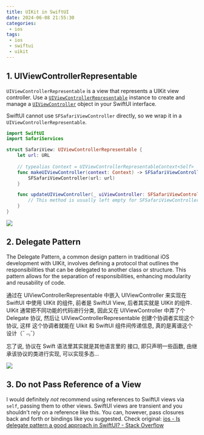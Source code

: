 ```yaml
---
title: UIKit in SwiftUI
date: 2024-06-08 21:55:30
categories:
 - ios
tags:
 - ios
 - swiftui
 - uikit
---
```


## 1. UIViewControllerRepresentable

`UIViewControllerRepresentable` is a view that represents a UIKit view controller. Use a [`UIViewControllerRepresentable`](https://developer.apple.com/documentation/swiftui/uiviewcontrollerrepresentable) instance to create and manage a [`UIViewController`](https://developer.apple.com/documentation/uikit/uiviewcontroller) object in your SwiftUI interface. 

SwiftUI cannot use `SFSafariViewController` directly, so we wrap it in a `UIViewControllerRepresentable`. 

```swift
import SwiftUI
import SafariServices

struct SafariView: UIViewControllerRepresentable {
    let url: URL
    
    // typealias Context = UIViewControllerRepresentableContext<Self>
    func makeUIViewController(context: Context) -> SFSafariViewController {
        SFSafariViewController(url: url)
    }

    func updateUIViewController(_ uiViewController: SFSafariViewController, context: Context) {
        // This method is usually left empty for SFSafariViewController.
    }
}
```

![](https://pub-2a6758f3b2d64ef5bb71ba1601101d35.r2.dev/blogs/2024/06/09bfd9ae3e90671f9516329428798591.jpg)

## 2. Delegate Pattern

The Delegate Pattern, a common design pattern in traditional iOS development with UIKit, involves defining a protocol that outlines the responsibilities that can be delegated to another class or structure. This pattern allows for the separation of responsibilities, enhancing modularity and reusability of code. 

通过在 UIViewControllerRepresentable 中嵌入 UIViewController 来实现在 SwiftUI 中使用 UIKit 的组件, 前者是 SwiftUI View, 后者其实就是 UIKit 的组件. UIKit 通常把不同功能的代码进行分类, 因此又在 UIViewController 中弄了个 Delegate 协议, 然后让 UIViewControllerRepresentable 创建个协调者实现这个协议, 这样 这个协调者就能在 UIkit 和 SwiftUI 组件间传递信息, 真的是离谱这个设计（¯﹃¯）

忘了说, 协议在 Swift 语法里其实就是其他语言里的 接口, 即只声明一些函数, 由继承该协议的类进行实现, 可以实现多态...

![](https://pub-2a6758f3b2d64ef5bb71ba1601101d35.r2.dev/blogs/2024/06/9da1df8146b465d5381307c38da4f103.jpg)

## 3. Do not Pass Reference of a View

I would definitely *not* recommend using references to SwiftUI views via `self`, passing them to other views. SwiftUI views are transient and you shouldn't rely on a reference like this. You can, however, pass closures back and forth or bindings like you suggested. Check original: [ios - Is delegate pattern a good approach in SwiftUI? - Stack Overflow](https://stackoverflow.com/questions/70219779/is-delegate-pattern-a-good-approach-in-swiftui)
